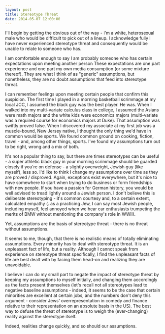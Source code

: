 ```yaml
---
layout: post
title: Stereotype Threat
date: 2014-05-07 12:00:00
---
```


<p class = "blogpost">I'll begin by getting the obvious out of the way - I'm a white, heterosexual male who would be difficult to pick out of a lineup. I acknowledge fully I have never experienced <a "href http://en.wikipedia.org/wiki/Stereotype_threat" target="_blank"> stereotype threat</a> and consequently would be unable to relate to someone who has. </p>

<p class = "blogpost">I am comfortable enough to say I am probably someone who has certain expectations upon meeting another person These expectations are one part experience and one part my own media consumption (or some mixture thereof). They are what I think of as "generic" assumptions, but nonetheless, they are no doubt assumptions that feed into stereotype threat.</p>

<p class = "blogpost">I can remember feelings upon meeting certain people that confirm this suspicion. The first time I played in a morning basketball scrimmage at my local JCC, I assumed the black guy was the best player. He was. When I walked into my multi-variate calculus class in college, I assumed the Asians were math majors and the white kids were economics majors (multi-variate was a required course for economics majors at Duke). That assumption was swiftly proved false. When I discovered my associate at my first job was a muscle-bound, New Jersey native, I thought the only thing we'd have in common would be sports. We found common ground on cooking, fiction, travel - and, among other things, sports. I've found my assumptions turn out to be right, wrong and a mix of both.</p>

<p class = "blogpost">It's not a popular thing to say, but there are times stereotypes can be useful - a super athletic black guy in your morning scrimmage should be guarded closely if you're on defense - a slightly overweight, Jewish guy (like myself), less so. I'd like to think I change my assumptions over time as they are proved / disproved. Again, exceptions exist everywhere, but it's nice to have somewhere to start when trying to do business or form friendships with new people. If you have a passion for German history, you would be well advised to tread lightly around a Jewish person. I don't believe this is deliberate stereotyping - it's common courtesy and, to a certain extent, calculated empathy (<e class="g"></e>. as a practicing Jew, I can say most Jewish people, including myself, feel annoyed when we hear car enthusiasts trumpeting the merits of BMW without mentioning the company's role in WWII).</p>

<p class = "blogpost">Yet, assumptions are the basis of stereotype threat - there is no threat without assumptions.</p>


<p class = "blogpost">It seems to me, though, that there is no realistic means of totally eliminating assumptions. Every minority has to deal with stereotype threat. It is an unpleasant fact of life, but a reality. Although I cannot speak from experience on stereotype threat specifically, I find the unpleasant facts of life are best dealt with by facing them head-on and realizing they are unavoidable. </p>

<p class = "blogpost">I believe I can do my small part to negate the impact of stereotype threat by keeping my assumptions to myself initially, and changing them accordingly as the facts present themselves (let's recall not all stereotypes lead to negative baseline assumptions - indeed, it seems to be the case that certain minorities are excellent at certain jobs, and the numbers don't deny this argument - consider Jews' overrepresentation in comedy and finance relative to their representation on an absolute basis in the US). The best way to defuse the threat of stereotype is to weigh the (ever-changing) reality against the stereotype itself.</p>

<p class = "blogpost">Indeed, realities change quickly, and so should our assumptions. </p>

